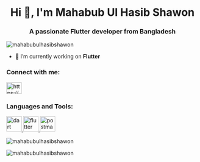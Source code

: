 <h1 align="center">Hi 👋, I'm Mahabub Ul Hasib Shawon</h1>
<h3 align="center">A passionate Flutter developer from Bangladesh</h3>

<p align="left"> <img src="https://komarev.com/ghpvc/?username=mahabubulhasibshawon&label=Profile%20views&color=0e75b6&style=flat" alt="mahabubulhasibshawon" /> </p>

- 🔭 I’m currently working on **Flutter**

<h3 align="left">Connect with me:</h3>
<p align="left">
<a href="https://linkedin.com/in/https://www.linkedin.com/in/mahbub-ul-hasib-shawon/" target="blank"><img align="center" src="https://raw.githubusercontent.com/rahuldkjain/github-profile-readme-generator/master/src/images/icons/Social/linked-in-alt.svg" alt="https://www.linkedin.com/in/mahbub-ul-hasib-shawon/" height="30" width="40" /></a>
</p>

<h3 align="left">Languages and Tools:</h3>
<p align="left"> <a href="https://dart.dev" target="_blank" rel="noreferrer"> <img src="https://www.vectorlogo.zone/logos/dartlang/dartlang-icon.svg" alt="dart" width="40" height="40"/> </a> <a href="https://flutter.dev" target="_blank" rel="noreferrer"> <img src="https://www.vectorlogo.zone/logos/flutterio/flutterio-icon.svg" alt="flutter" width="40" height="40"/> </a> <a href="https://postman.com" target="_blank" rel="noreferrer"> <img src="https://www.vectorlogo.zone/logos/getpostman/getpostman-icon.svg" alt="postman" width="40" height="40"/> </a> </p>

<p><img align="center" src="https://github-readme-stats.vercel.app/api/top-langs?username=mahabubulhasibshawon&show_icons=true&locale=en&layout=compact" alt="mahabubulhasibshawon" /></p>

<p><img align="center" src="https://github-readme-streak-stats.herokuapp.com/?user=mahabubulhasibshawon&" alt="mahabubulhasibshawon" /></p>
